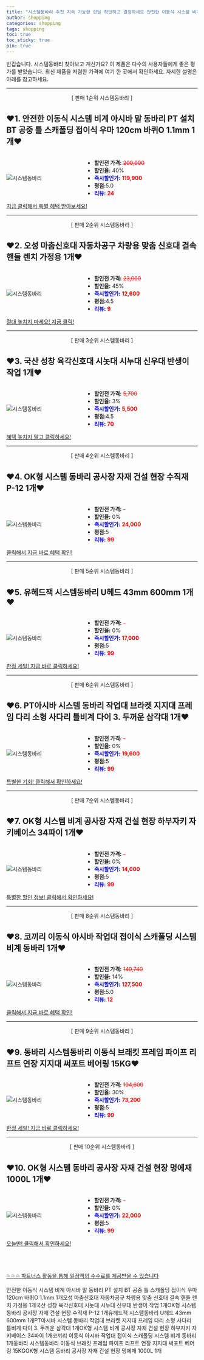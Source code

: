 ```yaml
---
title: "시스템동바리 추천 지속 가능한 핫딜 확인하고 결정하세요 안전한 이동식 시스템 비계 아시바"
author: shopping
categories: shopping
tags: shopping
toc: true
toc_sticky: true
pin: true
---
```

반갑습니다. 시스템동바리 찾아보고 계신가요? 이 제품은 다수의 사용자들에게 좋은 평가를 받았습니다. 최신 제품을 저렴한 가격에 여기 한 곳에서 확인하세요. 자세한 설명은 아래를 참고하세요.

---
<p class="toplist" style="margin: 0 auto; display: block; width: fit-content;">[ 판매 1순위 시스템동바리 ]</p>

<h2><strong>❤️1. 안전한 이동식 시스템 비계 아시바 말 동바리 PT 설치 BT 공중 틀 스캐폴딩 접이식 우마 120cm 바퀴O 1.1mm 1개❤️</strong></h2>

<div style="display: flex; align-items: center;">
    <div style="flex: 0.4;">
        <img src="https://thumbnail7.coupangcdn.com/thumbnails/remote/230x230ex/image/vendor_inventory/787b/7ad7957ffa5278f0bd1cb883600587311b8d4dad7050c7ff993c081fdbfc.jpg" alt="시스템동바리" style="max-width: 100%;">
    </div>
    <div style="flex: 0.6; margin-left: 10px;">
        <ul>
            <li><strong>할인전 가격:</strong> <del style="color: red;">200,000</del></li>
            <li><strong>할인율:</strong> 40%</li>
            <li><span style='color:blue'><strong>즉시할인가:</strong></span> <span style='color:red'><strong>119,900</strong></span></li>
            <li><strong>평점:</strong>5.0</li>
            <li><span style='color:blue'><strong>리뷰:</strong></span> <span style='color:red'><strong>24</strong></span></li>
        </ul>
    </div>
</div>
<div class="center">
    <a href="https://selin100587001.github.io?lptag=AF9450613&subid=githubio&pageKey=7365379914&traceid=V0-153&itemId=18986370325&vendorItemId=86111656897" class="myButton">
        지금 클릭해서 특별 혜택 받아보세요!
    </a>
</div>


---
<p class="toplist" style="margin: 0 auto; display: block; width: fit-content;">[ 판매 2순위 시스템동바리 ]</p>

<h2><strong>❤️2. 오성 마춤신호대 자동차공구 차량용 맞춤 신호대 결속 핸들 렌치 가정용 1개❤️</strong></h2>

<div style="display: flex; align-items: center;">
    <div style="flex: 0.4;">
        <img src="https://thumbnail7.coupangcdn.com/thumbnails/remote/230x230ex/image/vendor_inventory/4673/9604b687611d51e2fff988bb9e59a0f7d4f540c5711119e33228c3aacbc1.jpg" alt="시스템동바리" style="max-width: 100%;">
    </div>
    <div style="flex: 0.6; margin-left: 10px;">
        <ul>
            <li><strong>할인전 가격:</strong> <del style="color: red;">23,000</del></li>
            <li><strong>할인율:</strong> 45%</li>
            <li><span style='color:blue'><strong>즉시할인가:</strong></span> <span style='color:red'><strong>12,600</strong></span></li>
            <li><strong>평점:</strong>4.5</li>
            <li><span style='color:blue'><strong>리뷰:</strong></span> <span style='color:red'><strong>9</strong></span></li>
        </ul>
    </div>
</div>
<div class="center">
    <a href="https://selin100587001.github.io?lptag=AF9450613&subid=githubio&pageKey=6300158381&traceid=V0-153&itemId=13022220292&vendorItemId=80285217612" class="myButton">
        절대 놓치지 마세요! 지금 클릭!
    </a>
</div>


---
<p class="toplist" style="margin: 0 auto; display: block; width: fit-content;">[ 판매 3순위 시스템동바리 ]</p>

<h2><strong>❤️3. 국산 성창 육각신호대 시놋대 시누대 신우대 반생이 작업 1개❤️</strong></h2>

<div style="display: flex; align-items: center;">
    <div style="flex: 0.4;">
        <img src="https://thumbnail8.coupangcdn.com/thumbnails/remote/230x230ex/image/vendor_inventory/d0a8/f32044259642334bb22b1aaa60a42b2f8825582d01038080c9a45203680a.jpg" alt="시스템동바리" style="max-width: 100%;">
    </div>
    <div style="flex: 0.6; margin-left: 10px;">
        <ul>
            <li><strong>할인전 가격:</strong> <del style="color: red;">5,700</del></li>
            <li><strong>할인율:</strong> 3%</li>
            <li><span style='color:blue'><strong>즉시할인가:</strong></span> <span style='color:red'><strong>5,500</strong></span></li>
            <li><strong>평점:</strong>4.5</li>
            <li><span style='color:blue'><strong>리뷰:</strong></span> <span style='color:red'><strong>70</strong></span></li>
        </ul>
    </div>
</div>
<div class="center">
    <a href="https://selin100587001.github.io?lptag=AF9450613&subid=githubio&pageKey=6300123999&traceid=V0-153&itemId=13022010451&vendorItemId=80280623195" class="myButton">
        혜택 놓치지 말고 클릭하세요!
    </a>
</div>


---
<p class="toplist" style="margin: 0 auto; display: block; width: fit-content;">[ 판매 4순위 시스템동바리 ]</p>

<h2><strong>❤️4. OK형 시스템 동바리 공사장 자재 건설 현장 수직재 P-12 1개❤️</strong></h2>

<div style="display: flex; align-items: center;">
    <div style="flex: 0.4;">
        <img src="https://thumbnail6.coupangcdn.com/thumbnails/remote/230x230ex/image/vendor_inventory/7618/a2364ee8e7ab15f7aca802382d5977c72cb3c627682ef0e5b0cd6a15b61f.jpg" alt="시스템동바리" style="max-width: 100%;">
    </div>
    <div style="flex: 0.6; margin-left: 10px;">
        <ul>
            <li><strong>할인전 가격:</strong> <del style="color: red;">-</del></li>
            <li><strong>할인율:</strong> 0%</li>
            <li><span style='color:blue'><strong>즉시할인가:</strong></span> <span style='color:red'><strong>24,000</strong></span></li>
            <li><strong>평점:</strong>5</li>
            <li><span style='color:blue'><strong>리뷰:</strong></span> <span style='color:red'><strong>99</strong></span></li>
        </ul>
    </div>
</div>
<div class="center">
    <a href="https://selin100587001.github.io?lptag=AF9450613&subid=githubio&pageKey=8144762972&traceid=V0-153&itemId=23154524279&vendorItemId=90187348719" class="myButton">
        클릭해서 지금 바로 혜택 확인!
    </a>
</div>


---
<p class="toplist" style="margin: 0 auto; display: block; width: fit-content;">[ 판매 5순위 시스템동바리 ]</p>

<h2><strong>❤️5. 유헤드잭 시스템동바리 U헤드 43mm 600mm 1개❤️</strong></h2>

<div style="display: flex; align-items: center;">
    <div style="flex: 0.4;">
        <img src="https://thumbnail7.coupangcdn.com/thumbnails/remote/230x230ex/image/vendor_inventory/102d/fddf84a95244e2f89bedc46ceb2759957c592c4efa7f0c669479ee480933.jpg" alt="시스템동바리" style="max-width: 100%;">
    </div>
    <div style="flex: 0.6; margin-left: 10px;">
        <ul>
            <li><strong>할인전 가격:</strong> <del style="color: red;">-</del></li>
            <li><strong>할인율:</strong> 0%</li>
            <li><span style='color:blue'><strong>즉시할인가:</strong></span> <span style='color:red'><strong>17,000</strong></span></li>
            <li><strong>평점:</strong>5</li>
            <li><span style='color:blue'><strong>리뷰:</strong></span> <span style='color:red'><strong>99</strong></span></li>
        </ul>
    </div>
</div>
<div class="center">
    <a href="https://selin100587001.github.io?lptag=AF9450613&subid=githubio&pageKey=7929576486&traceid=V0-153&itemId=21807134922&vendorItemId=88855662249" class="myButton">
        한정 세일! 지금 바로 클릭하세요!
    </a>
</div>


---
<p class="toplist" style="margin: 0 auto; display: block; width: fit-content;">[ 판매 6순위 시스템동바리 ]</p>

<h2><strong>❤️6. PT아시바 시스템 동바리 작업대 브라켓 지지대 프레임 다리 소형 사다리 틀비계 다이 3. 두꺼운 삼각대 1개❤️</strong></h2>

<div style="display: flex; align-items: center;">
    <div style="flex: 0.4;">
        <img src="https://thumbnail6.coupangcdn.com/thumbnails/remote/230x230ex/image/vendor_inventory/e2d8/412db513939064d0054103943ffcf6d06195ae1f5cd56b4e20b4504d0487.jpg" alt="시스템동바리" style="max-width: 100%;">
    </div>
    <div style="flex: 0.6; margin-left: 10px;">
        <ul>
            <li><strong>할인전 가격:</strong> <del style="color: red;">-</del></li>
            <li><strong>할인율:</strong> 0%</li>
            <li><span style='color:blue'><strong>즉시할인가:</strong></span> <span style='color:red'><strong>19,600</strong></span></li>
            <li><strong>평점:</strong>5</li>
            <li><span style='color:blue'><strong>리뷰:</strong></span> <span style='color:red'><strong>99</strong></span></li>
        </ul>
    </div>
</div>
<div class="center">
    <a href="https://selin100587001.github.io?lptag=AF9450613&subid=githubio&pageKey=8135902029&traceid=V0-153&itemId=23111053897&vendorItemId=90144296957" class="myButton">
        특별한 기회! 클릭해서 확인하세요!
    </a>
</div>


---
<p class="toplist" style="margin: 0 auto; display: block; width: fit-content;">[ 판매 7순위 시스템동바리 ]</p>

<h2><strong>❤️7. OK형 시스템 비계 공사장 자재 건설 현장 하부자키 자키베이스 34파이 1개❤️</strong></h2>

<div style="display: flex; align-items: center;">
    <div style="flex: 0.4;">
        <img src="https://thumbnail10.coupangcdn.com/thumbnails/remote/230x230ex/image/vendor_inventory/9a1a/7fabbeb456f72d97d553aba9396eadcf77e1d8273783bedf7ca2fd090b47.jpg" alt="시스템동바리" style="max-width: 100%;">
    </div>
    <div style="flex: 0.6; margin-left: 10px;">
        <ul>
            <li><strong>할인전 가격:</strong> <del style="color: red;">-</del></li>
            <li><strong>할인율:</strong> 0%</li>
            <li><span style='color:blue'><strong>즉시할인가:</strong></span> <span style='color:red'><strong>14,000</strong></span></li>
            <li><strong>평점:</strong>5</li>
            <li><span style='color:blue'><strong>리뷰:</strong></span> <span style='color:red'><strong>99</strong></span></li>
        </ul>
    </div>
</div>
<div class="center">
    <a href="https://selin100587001.github.io?lptag=AF9450613&subid=githubio&pageKey=8144759786&traceid=V0-153&itemId=23154510105&vendorItemId=90187334582" class="myButton">
        특별한 할인 정보! 클릭해서 확인하세요!
    </a>
</div>


---
<p class="toplist" style="margin: 0 auto; display: block; width: fit-content;">[ 판매 8순위 시스템동바리 ]</p>

<h2><strong>❤️8. 코끼리 이동식 아시바 작업대 접이식 스캐폴딩 시스템 비계 동바리 1개❤️</strong></h2>

<div style="display: flex; align-items: center;">
    <div style="flex: 0.4;">
        <img src="https://thumbnail7.coupangcdn.com/thumbnails/remote/230x230ex/image/vendor_inventory/275d/a1099dab29ed4659dedbf7b7df759a62e288ee211ea286ddaabeee95ef4c.jpg" alt="시스템동바리" style="max-width: 100%;">
    </div>
    <div style="flex: 0.6; margin-left: 10px;">
        <ul>
            <li><strong>할인전 가격:</strong> <del style="color: red;">149,740</del></li>
            <li><strong>할인율:</strong> 14%</li>
            <li><span style='color:blue'><strong>즉시할인가:</strong></span> <span style='color:red'><strong>127,500</strong></span></li>
            <li><strong>평점:</strong>5.0</li>
            <li><span style='color:blue'><strong>리뷰:</strong></span> <span style='color:red'><strong>12</strong></span></li>
        </ul>
    </div>
</div>
<div class="center">
    <a href="https://selin100587001.github.io?lptag=AF9450613&subid=githubio&pageKey=7354445275&traceid=V0-153&itemId=18933222988&vendorItemId=86065736625" class="myButton">
        클릭해서 지금 바로 혜택 확인!
    </a>
</div>


---
<p class="toplist" style="margin: 0 auto; display: block; width: fit-content;">[ 판매 9순위 시스템동바리 ]</p>

<h2><strong>❤️9. 동바리 시스템동바리 이동식 브래킷 프레임 파이프 리프트 연장 지지대 써포트 베어링 15KG❤️</strong></h2>

<div style="display: flex; align-items: center;">
    <div style="flex: 0.4;">
        <img src="https://thumbnail8.coupangcdn.com/thumbnails/remote/230x230ex/image/vendor_inventory/e97a/c45dd91e67bc06a685f57ade7617dbfdd0c2b1ade379e5f6cdbce55dee78.jpg" alt="시스템동바리" style="max-width: 100%;">
    </div>
    <div style="flex: 0.6; margin-left: 10px;">
        <ul>
            <li><strong>할인전 가격:</strong> <del style="color: red;">104,600</del></li>
            <li><strong>할인율:</strong> 30%</li>
            <li><span style='color:blue'><strong>즉시할인가:</strong></span> <span style='color:red'><strong>73,200</strong></span></li>
            <li><strong>평점:</strong>5</li>
            <li><span style='color:blue'><strong>리뷰:</strong></span> <span style='color:red'><strong>99</strong></span></li>
        </ul>
    </div>
</div>
<div class="center">
    <a href="https://selin100587001.github.io?lptag=AF9450613&subid=githubio&pageKey=7818820536&traceid=V0-153&itemId=21230261403&vendorItemId=88291056879" class="myButton">
        한정 세일! 지금 바로 클릭하세요!
    </a>
</div>


---
<p class="toplist" style="margin: 0 auto; display: block; width: fit-content;">[ 판매 10순위 시스템동바리 ]</p>

<h2><strong>❤️10. OK형 시스템 동바리 공사장 자재 건설 현장 멍에재 1000L 1개❤️</strong></h2>

<div style="display: flex; align-items: center;">
    <div style="flex: 0.4;">
        <img src="https://thumbnail7.coupangcdn.com/thumbnails/remote/230x230ex/image/vendor_inventory/a544/33ae10ce7f820a7e2fc7331de73d23ee7fd8532cd2519d6862410dbf42e1.jpg" alt="시스템동바리" style="max-width: 100%;">
    </div>
    <div style="flex: 0.6; margin-left: 10px;">
        <ul>
            <li><strong>할인전 가격:</strong> <del style="color: red;">-</del></li>
            <li><strong>할인율:</strong> 0%</li>
            <li><span style='color:blue'><strong>즉시할인가:</strong></span> <span style='color:red'><strong>22,000</strong></span></li>
            <li><strong>평점:</strong>5</li>
            <li><span style='color:blue'><strong>리뷰:</strong></span> <span style='color:red'><strong>99</strong></span></li>
        </ul>
    </div>
</div>
<div class="center">
    <a href="https://selin100587001.github.io?lptag=AF9450613&subid=githubio&pageKey=8144766500&traceid=V0-153&itemId=23154544190&vendorItemId=90187368339" class="myButton">
        오늘만! 클릭해서 확인하세요!
    </a>
</div>

<br><br><br>[💦 💦 💦 파트너스 활동을 통해 일정액의 수수료를 제공받을 수 있습니다](https://link.coupang.com/a/bcpT2c)<br><br>안전한 이동식 시스템 비계 아시바 말 동바리 PT 설치 BT 공중 틀 스캐폴딩 접이식 우마 120cm 바퀴O 1.1mm 1개오성 마춤신호대 자동차공구 차량용 맞춤 신호대 결속 핸들 렌치 가정용 1개국산 성창 육각신호대 시놋대 시누대 신우대 반생이 작업 1개OK형 시스템 동바리 공사장 자재 건설 현장 수직재 P-12 1개유헤드잭 시스템동바리 U헤드 43mm 600mm 1개PT아시바 시스템 동바리 작업대 브라켓 지지대 프레임 다리 소형 사다리 틀비계 다이 3. 두꺼운 삼각대 1개OK형 시스템 비계 공사장 자재 건설 현장 하부자키 자키베이스 34파이 1개코끼리 이동식 아시바 작업대 접이식 스캐폴딩 시스템 비계 동바리 1개동바리 시스템동바리 이동식 브래킷 프레임 파이프 리프트 연장 지지대 써포트 베어링 15KGOK형 시스템 동바리 공사장 자재 건설 현장 멍에재 1000L 1개